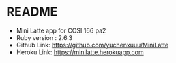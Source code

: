 # README
* Mini Latte app for COSI 166 pa2
* Ruby version : 2.6.3
* Github Link: https://github.com/yuchenxuuu/MiniLatte
* Heroku Link:  https://minilatte.herokuapp.com
